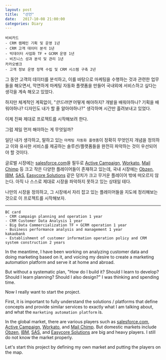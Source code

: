 ```yaml
---
layout: post
title:  "선언"
date:   2017-10-08 21:00:00
categories: Diary 
---
```


	비씨카드 
	- CRM 캠페인 기획 및 운영 1년
	- CRM 고객 데이터 분석 1년
	- 빅데이터 사업화 TF + GCRM 운영 1년
	- 비즈니스 성과 분석 및 관리 1년
	카카오뱅크 
	- 고객 정보 운영 정책 수립 및 CRM 시스템 구축 2년 

그 동안 고객의 데이터를 분석하고, 이를 바탕으로 마케팅을 수행하는 것과 관련한 업무들을 해오면서, 막연하게 마케팅 자동화 플랫폼을 만들어 국내외에 서비스하고 싶다는 생각을 계속 해오고 있었다. 

하지만 체계적인 계획없이, "*만드려면* 어떻게 해야하지? 개발을 배워야하나? 기획을 배워야하나? 디자인도 내가 할 줄 알아야하나?" 생각하며 시간만 흘려보내고 있었다.

이제 진짜 제대로 프로젝트를 시작해보려 한다.

그럼 제일 먼저 해야하는 게 무엇일까?

일단 내가 생각하고, 말하고 있는 `마케팅 자동화 플랫폼`이 정확히 무엇인지 개념을 정의하고 이와 유사한 서비스를 제공하는 솔루션/플랫폼들을 완전히 파악하는 것이 우선되어야 할 것이다.

글로벌 시장에는 [salesforce.com]을 필두로 [Active Campaign], [Workato], [Mail Chimp] 등 크고 작은 다양한 플레이어들이 존재하고 있는데, 국내 시장에는 [Obzen], [IBM], [SAS], [Easycore Solutions] 같은 덩치가 크고 무거운 플레이어 밖에 떠오르지 않는다. 아직 나 스스로 제대로 시장을 파악하지 못하고 있는 상태일 테다. 

나만의 시장을 정의하고, 그 시장에서 자리 잡고 있는 플레이어들을 지도에 정리해보는 것으로 이 프로젝트를 시작해보자.

-------

	BC card 
	- CRM campaign planning and operation 1 year
	- CRM Customer Data Analysis 1 year
	- Big Data Commercialization TF + GCRM ​​operation 1 year
	- Business performance analysis and management 1 year
	kakaobank 
	- Establishment of customer information operation policy and CRM system construction 2 years

In the meantime, I have been working on analyzing customer data and doing marketing based on it, and voicing my desire to create a marketing automation platform and serve it at home and abroad.

But without a systematic plan, "How do I build it? Should I learn to develop? Should I learn planning? Should I also design?" I was thinking and spending time.

Now I really want to start the project.

First, it is important to fully understand the solutions / platforms that define concepts and provide similar services to exactly what I am talking about, and what the `marketing automation platform` is.

In the global market, there are various players such as [salesforce.com], [Active Campaign], [Workato], and [Mail Chimp]. But domestic markets include [Obzen], [IBM], [SAS], and [Easycore Solutions] are big and heavy players. I still do not know the market properly.

Let's start this project by defining my own market and putting the players on the map.

[salesforce.com]: https://www.salesforce.com
[Workato]: https://www.workato.com
[Active CAmpaign]: https://www.activecampaign.com
[Mail Chimp]: www.mailchimp.com
[Obzen]: www.obzen.com/
[IBM]: https://www.ibm.com/kr-ko/marketplace/digital-marketing-and-lead-management
[SAS]: https://www.sas.com/ko_kr/software/customer-intelligence/marketing-automation.html
[Easycore Solutions]: http://coresolutions.co.kr/campaign-manager/





